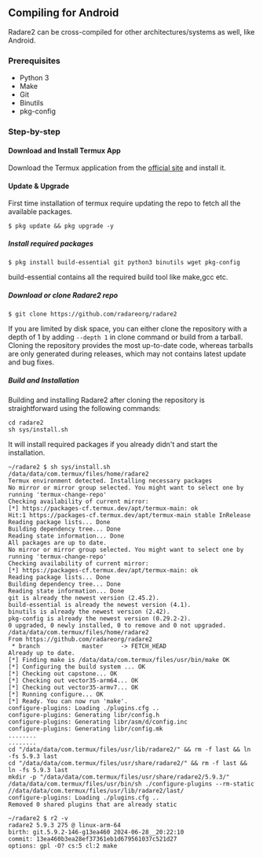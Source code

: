 ## Compiling for Android

Radare2 can be cross-compiled for other architectures/systems as well, like Android.

### Prerequisites

* Python 3
* Make
* Git
* Binutils
* pkg-config

### Step-by-step

#### Download and Install Termux App

Download the Termux application from the [official site](https://github.com/termux/termux-app/releases) and install it.

#### Update & Upgrade

First time installation of termux require updating the repo to fetch all the available packages.
```
$ pkg update && pkg upgrade -y
```

##### Install required packages


```
$ pkg install build-essential git python3 binutils wget pkg-config
```
build-essential contains all the required build tool like make,gcc etc.

##### Download or clone Radare2 repo

```
$ git clone https://github.com/radareorg/radare2
```
If you are limited by disk space, you can either clone the repository with a depth of 1 by adding `--depth 1` in clone command or build from a tarball. Cloning the repository provides the most up-to-date code, whereas tarballs are only generated during releases, which may not contains latest update and bug fixes.


##### Build and Installation

Building and installing Radare2 after cloning the repository is straightforward using the following commands:

```
cd radare2
sh sys/install.sh
```
It will install required packages if you already didn't and start the installation.

```
~/radare2 $ sh sys/install.sh
/data/data/com.termux/files/home/radare2
Termux environment detected. Installing necessary packages
No mirror or mirror group selected. You might want to select one by running 'termux-change-repo'
Checking availability of current mirror:
[*] https://packages-cf.termux.dev/apt/termux-main: ok
Hit:1 https://packages-cf.termux.dev/apt/termux-main stable InRelease
Reading package lists... Done
Building dependency tree... Done
Reading state information... Done
All packages are up to date.
No mirror or mirror group selected. You might want to select one by running 'termux-change-repo'
Checking availability of current mirror:
[*] https://packages-cf.termux.dev/apt/termux-main: ok
Reading package lists... Done
Building dependency tree... Done
Reading state information... Done
git is already the newest version (2.45.2).
build-essential is already the newest version (4.1).
binutils is already the newest version (2.42).
pkg-config is already the newest version (0.29.2-2).
0 upgraded, 0 newly installed, 0 to remove and 0 not upgraded.
/data/data/com.termux/files/home/radare2
From https://github.com/radareorg/radare2
 * branch            master     -> FETCH_HEAD
Already up to date.
[*] Finding make is /data/data/com.termux/files/usr/bin/make OK
[*] Configuring the build system ... OK
[*] Checking out capstone... OK
[*] Checking out vector35-arm64... OK
[*] Checking out vector35-armv7... OK
[*] Running configure... OK
[*] Ready. You can now run 'make'.
configure-plugins: Loading ./plugins.cfg ..
configure-plugins: Generating libr/config.h
configure-plugins: Generating libr/asm/d/config.inc
configure-plugins: Generating libr/config.mk
........
........
cd "/data/data/com.termux/files/usr/lib/radare2/" && rm -f last && ln -fs 5.9.3 last
cd "/data/data/com.termux/files/usr/share/radare2/" && rm -f last && ln -fs 5.9.3 last
mkdir -p "/data/data/com.termux/files/usr/share/radare2/5.9.3/"
/data/data/com.termux/files/usr/bin/sh ./configure-plugins --rm-static //data/data/com.termux/files/usr/lib/radare2/last/
configure-plugins: Loading ./plugins.cfg ..
Removed 0 shared plugins that are already static

~/radare2 $ r2 -v
radare2 5.9.3 275 @ linux-arm-64
birth: git.5.9.2-146-g13ea460 2024-06-28__20:22:10
commit: 13ea460b3ea28ef37361eb1d679561037c521d27
options: gpl -O? cs:5 cl:2 make

```
